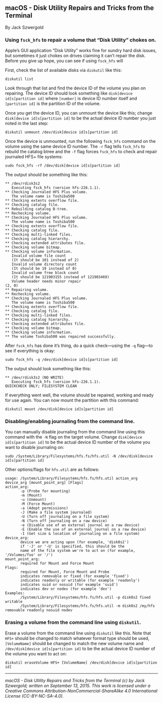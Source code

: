 ## macOS - Disk Utility Repairs and Tricks from the Terminal

By Jack Szwergold

### Using `fsck_hfs` to repair a volume that “Disk Utility” chokes on.

Apple’s GUI application “Disk Utility” works fine for sundry hard disk issues, but sometimes it just chokes on drives claiming it can’t repair the disk. Before you give up hope, you can see if using `fsck_hfs` will

First, check the list of available disks via `diskutil` like this:

    diskutil list

Look through that list and find the device ID of the volume you plan on repairing. The device ID should look something like `disk[device id]s[partition id]` where `[number]` is device ID number itself and `[partition id]` is the partition ID of the volume.

Once you get the device ID, you can unmount the device like this; change `disk[device id]s[partition id]` to be the actual device ID number you just noted in the last step:

    diskutil unmount /dev/disk[device id]s[partition id]

Once the device is unmounted, run the following `fsck_hfs` command on the volume using the same device ID number. The `-r` flag tells `fsck_hfs` to rebuild the catalog btree and the `-f` flag forces `fsck_hfs` to check and repair journaled HFS+ file systems:

    sudo fsck_hfs -rf /dev/disk[device id]s[partition id]

The output should be something like this:

	** /dev/rdisk3s2
	   Executing fsck_hfs (version hfs-226.1.1).
	** Checking Journaled HFS Plus volume.
	   The volume name is Toshiba500
	** Checking extents overflow file.
	** Checking catalog file.
	** Rebuilding catalog B-tree.
	** Rechecking volume.
	** Checking Journaled HFS Plus volume.
	   The volume name is Toshiba500
	** Checking extents overflow file.
	** Checking catalog file.
	** Checking multi-linked files.
	** Checking catalog hierarchy.
	** Checking extended attributes file.
	** Checking volume bitmap.
	** Checking volume information.
	   Invalid volume file count
	   (It should be 101 instead of 2)
	   Invalid volume directory count
	   (It should be 19 instead of 0)
	   Invalid volume free block count
	   (It should be 121903155 instead of 121903469)
	   Volume header needs minor repair
	(2, 0)
	** Repairing volume.
	** Rechecking volume.
	** Checking Journaled HFS Plus volume.
	   The volume name is Toshiba500
	** Checking extents overflow file.
	** Checking catalog file.
	** Checking multi-linked files.
	** Checking catalog hierarchy.
	** Checking extended attributes file.
	** Checking volume bitmap.
	** Checking volume information.
	** The volume Toshiba500 was repaired successfully.

After `fsck_hfs` has done it’s thing, do a quick check—using the `-q` flag—to see if everything is okay:

    sudo fsck_hfs -q /dev/disk[device id]s[partition id]

The output should look something like this:

	** /dev/rdisk3s2 (NO WRITE)
	   Executing fsck_hfs (version hfs-226.1.1).
	QUICKCHECK ONLY; FILESYSTEM CLEAN

If everything went well, the volume should be repaired, working and ready for use again. You can now mount the partition with this command:

    diskutil mount /dev/disk[device id]s[partition id]

### Disabling/enabling journaling from the command line.

You can manually disable journaling from the command line using this command with the `-N` flag on the target volume. Change `disk[device id]s[partition id]` to be the actual device ID number of the volume you want to disable journaling on:

    sudo /System/Library/Filesystems/hfs.fs/hfs.util -N /dev/disk[device id]s[partition id]

Other options/flags for `hfs.util` are as follows:

	usage: /System/Library/Filesystems/hfs.fs/hfs.util action_arg device_arg [mount_point_arg] [Flags]
	action_arg:
	       -p (Probe for mounting)
	       -m (Mount)
	       -u (Unmount)
	       -M (Force Mount)
	       -a (Adopt permissions)
	       -J (Make a file system journaled)
	       -U (Turn off journaling on a file system)
	       -N (Turn off journaling on a raw device)
	       -e (Disable use of an external journal on a raw device)
	       -E (Enable the use of an external journal on a raw device)
	       -I (Get size & location of journaling on a file system)
	device_arg:
	       device we are acting upon (for example, 'disk0s2')
	       if '-J' or '-U' is specified, this should be the
	       name of the file system we're to act on (for example, '/Volumes/foo' or '/')
	mount_point_arg:
	       required for Mount and Force Mount
	Flags:
	       required for Mount, Force Mount and Probe
	       indicates removable or fixed (for example 'fixed')
	       indicates readonly or writable (for example 'readonly')
	       indicates suid or nosuid (for example 'suid')
	       indicates dev or nodev (for example 'dev')
	Examples:
	       /System/Library/Filesystems/hfs.fs/hfs.util -p disk0s2 fixed writable
	       /System/Library/Filesystems/hfs.fs/hfs.util -m disk0s2 /my/hfs removable readonly nosuid nodev

### Erasing a volume from the command line using `diskutil`.

Erase a volume from the command line using `diskutil` like this. Note that `HFS+` should be changed to match whatever format type should be used, `[VolumeName]` should be changed to match the new volume name and `/dev/disk[device id]s[partition id]` to be the actual device ID number of the volume you want to act on:

    diskutil eraseVolume HFS+ [VolumeName] /dev/disk[device id]s[partition id]

***

*macOS - Disk Utility Repairs and Tricks from the Terminal (c) by Jack Szwergold; written on September 13, 2015. This work is licensed under a Creative Commons Attribution-NonCommercial-ShareAlike 4.0 International License (CC-BY-NC-SA-4.0).*